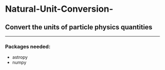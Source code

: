 # Natural-Unit-Conversion-
## Convert the units of particle physics quantities
---
### Packages needed:
- astropy
- numpy
